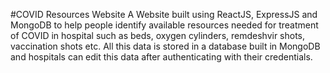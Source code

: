 
#COVID Resources Website
A Website built using ReactJS, ExpressJS and MongoDB to help people identify available resources needed for treatment of COVID in hospital such as beds, oxygen cylinders, remdeshvir shots, vaccination shots etc. All this data is stored in a database built in MongoDB and hospitals can edit this data after authenticating with their credentials.
